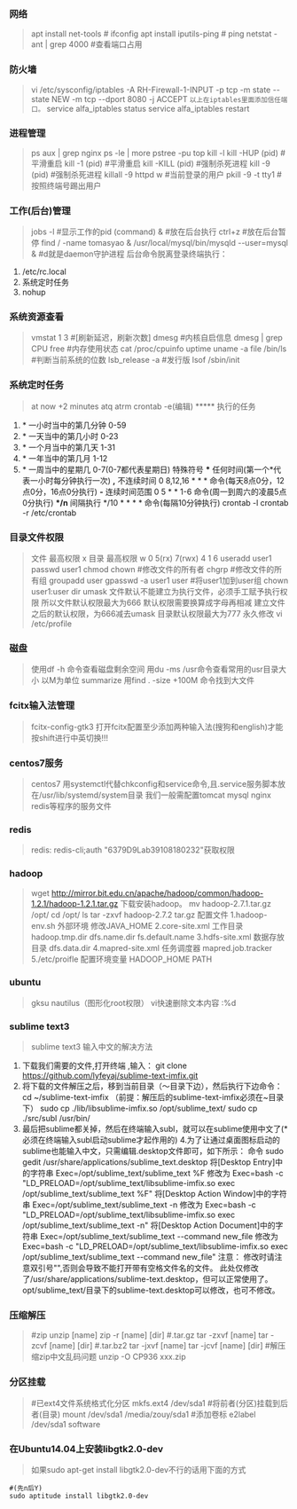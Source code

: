 ### 网络
> apt install net-tools       # ifconfig 
apt install iputils-ping     # ping
netstat -ant | grep 4000     #查看端口占用

### 防火墙
> vi /etc/sysconfig/iptables
-A RH-Firewall-1-INPUT -p tcp -m state --state NEW -m tcp --dport 8080 -j ACCEPT
`以上在iptables里面添加信任端口。`
service alfa_iptables status
service alfa_iptables restart

### 进程管理
> ps aux | grep nginx
ps -le | more
pstree -pu
top
kill -l
kill -HUP (pid)  #平滑重启
kill -1 (pid)  #平滑重启
kill -KILL (pid)  #强制杀死进程
kill -9 (pid)  #强制杀死进程
killall -9 httpd
w #当前登录的用户
pkill -9 -t tty1 #按照终端号踢出用户

### 工作(后台)管理
> jobs -l #显示工作的pid
(command) & #放在后台执行
ctrl+z #放在后台暂停
find / -name tomasyao &
/usr/local/mysql/bin/mysqld --user=mysql & #d就是daemon守护进程
后台命令脱离登录终端执行：
1. /etc/rc.local
2. 系统定时任务
3. nohup

### 系统资源查看
> vmstat 1 3 #[刷新延迟，刷新次数]
dmesg #内核自启信息
dmesg | grep CPU
free #内存使用状态
cat /proc/cpuinfo
uptime
uname -a
file /bin/ls #判断当前系统的位数
lsb_release -a #发行版
lsof /sbin/init

### 系统定时任务
> at now +2 minutes
atq
atrm
crontab -e(编辑)
\*\*\*\*\* 执行的任务
1. \* 一小时当中的第几分钟 0-59
2. \* 一天当中的第几小时 0-23
3. \* 一个月当中的第几天 1-31
4. \* 一年当中的第几月 1-12
5. \* 一周当中的星期几 0-7(0-7都代表星期日)
特殊符号
**\*** 任何时间(第一个\*代表一小时每分钟执行一次)
**,** 不连续时间 0 8,12,16 \* \* \* 命令(每天8点0分，12点0分，16点0分执行)
**-** 连续时间范围 0 5 \* \* 1-6 命令(周一到周六的凌晨5点0分执行)
**\*/n** 间隔执行 \*/10 \* \* \* \* 命令(每隔10分钟执行) 
crontab -l
crontab -r
/etc/crontab


### 目录文件权限
> 文件 最高权限 x
目录 最高权限 w
    0 5(rx) 7(rwx)
    4 1 6
useradd user1
passwd user1
chmod
chown #修改文件的所有者
chgrp #修改文件的所有组
groupadd user
gpasswd -a user1 user #将user1加到user组
chown user1:user dir
umask
文件默认不能建立为执行文件，必须手工赋予执行权限
所以文件默认权限最大为666
默认权限需要换算成字母再相减
建立文件之后的默认权限，为666减去umask
目录默认权限最大为777
永久修改
vi /etc/profile


### 磁盘
> 使用df -h 命令查看磁盘剩余空间
用du -ms /usr命令查看常用的usr目录大小 以M为单位 summarize
用find . -size +100M 命令找到大文件

### fcitx输入法管理
> fcitx-config-gtk3 打开fcitx配置至少添加两种输入法(搜狗和english)才能按shift进行中英切换!!!

### centos7服务
> centos7 用systemctl代替chkconfig和service命令,且.service服务脚本放在/usr/lib/systemd/system目录
我们一般需配置tomcat mysql nginx redis等程序的服务文件

### redis
> redis: redis-cli;auth "6379D9Lab39108180232"获取权限

### hadoop
> wget http://mirror.bit.edu.cn/apache/hadoop/common/hadoop-1.2.1/hadoop-1.2.1.tar.gz
下载安装hadoop。
mv hadoop-2.7.1.tar.gz /opt/
cd /opt/
ls
tar -zxvf hadoop-2.7.2 tar.gz
配置文件
1.hadoop-env.sh 外部环境
修改JAVA_HOME
2.core-site.xml 工作目录
hadoop.tmp.dir dfs.name.dir fs.default.name
3.hdfs-site.xml 数据存放目录
dfs.data.dir
4.mapred-site.xml 任务调度器
mapred.job.tracker
5./etc/proifle 配置环境变量
HADOOP_HOME PATH

### ubuntu
> gksu nautilus（图形化root权限）
vi快速删除文本内容 :%d

### sublime text3
> sublime text3 输入中文的解决方法
1. 下载我们需要的文件,打开终端 ,输入：
git clone https://github.com/lyfeyaj/sublime-text-imfix.git
2. 将下载的文件解压之后，移到当前目录（～目录下边），然后执行下边命令：
cd ~/sublime-text-imfix （前提：解压后的sublime-text-imfix必须在~目录下） 
sudo cp ./lib/libsublime-imfix.so /opt/sublime_text/ 
sudo cp ./src/subl /usr/bin/
3. 最后把sublime都关掉，然后在终端输入subl，就可以在sublime使用中文了(*必须在终端输入subl启动sublime才起作用的)
4.为了让通过桌面图标启动的sublime也能输入中文，只需编辑.desktop文件即可，如下所示：
命令
sudo gedit /usr/share/applications/sublime_text.desktop
将[Desktop Entry]中的字符串
Exec=/opt/sublime_text/sublime_text %F
修改为
Exec=bash -c "LD_PRELOAD=/opt/sublime_text/libsublime-imfix.so exec /opt/sublime_text/sublime_text %F"
将[Desktop Action Window]中的字符串
Exec=/opt/sublime_text/sublime_text -n
修改为
Exec=bash -c "LD_PRELOAD=/opt/sublime_text/libsublime-imfix.so exec /opt/sublime_text/sublime_text -n"
将[Desktop Action Document]中的字符串
Exec=/opt/sublime_text/sublime_text --command new_file
修改为
Exec=bash -c "LD_PRELOAD=/opt/sublime_text/libsublime-imfix.so exec /opt/sublime_text/sublime_text --command new_file"
注意：
修改时请注意双引号"",否则会导致不能打开带有空格文件名的文件。
此处仅修改了/usr/share/applications/sublime-text.desktop，但可以正常使用了。
opt/sublime_text/目录下的sublime-text.desktop可以修改，也可不修改。

### 压缩解压
> #zip
unzip [name]
zip -r [name] [dir]
#.tar.gz
tar -zxvf [name]
tar -zcvf [name] [dir]
#.tar.bz2
tar -jxvf [name]
tar -jcvf [name] [dir]
#解压缩zip中文乱码问题
unzip -O CP936 xxx.zip

### 分区挂载
> #已ext4文件系统格式化分区
mkfs.ext4 /dev/sda1
#将前者(分区)挂载到后者(目录)
mount /dev/sda1 /media/zouy/sda1
#添加卷标
e2label /dev/sda1 software

### 在Ubuntu14.04上安装libgtk2.0-dev
>  如果sudo apt-get install libgtk2.0-dev不行的话用下面的方式

```
#(先n后Y)
sudo aptitude install libgtk2.0-dev 
```